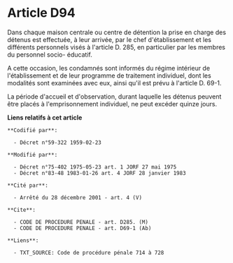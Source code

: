 # Article D94

Dans chaque maison centrale ou centre de détention la prise en charge des détenus est effectuée, à leur arrivée, par le chef
d'établissement et les différents personnels visés à l'article D. 285, en particulier par les membres du personnel socio-
éducatif.

A cette occasion, les condamnés sont informés du régime intérieur de l'établissement et de leur programme de traitement
individuel, dont les modalités sont examinées avec eux, ainsi qu'il est prévu à l'article D. 69-1.

La période d'accueil et d'observation, durant laquelle les détenus peuvent être placés à l'emprisonnement individuel, ne peut
excéder  quinze jours.

**Liens relatifs à cet article**

	**Codifié par**:

	  - Décret n°59-322 1959-02-23

	**Modifié par**:

	  - Décret n°75-402 1975-05-23 art. 1 JORF 27 mai 1975
	  - Décret n°83-48 1983-01-26 art. 4 JORF 28 janvier 1983

	**Cité par**:

	  - Arrêté du 28 décembre 2001 - art. 4 (V)

	**Cite**:

	  - CODE DE PROCEDURE PENALE - art. D285. (M)
	  - CODE DE PROCEDURE PENALE - art. D69-1 (Ab)

	**Liens**:

	  - TXT_SOURCE: Code de procédure pénale 714 à 728

